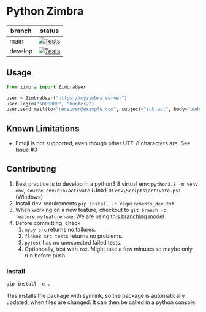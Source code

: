 # Python Zimbra
| branch    | status           |
|-----------|------------------|
| main      | [![Tests](https://github.com/cirosec-studis/python-zimbra/actions/workflows/tests.yml/badge.svg?branch=main)](https://github.com/cirosec-studis/python-zimbra/actions/workflows/tests.yml) | 
| develop   | [![Tests](https://github.com/cirosec-studis/python-zimbra/actions/workflows/tests.yml/badge.svg?branch=develop)](https://github.com/cirosec-studis/python-zimbra/actions/workflows/tests.yml) |

## Usage

```python
from zimbra import ZimbraUser

user = ZimbraUser("https://myzimbra.server")
user.login("s000000", "hunter2")
user.send_mail(to="receiver@example.com", subject="subject", body="body")
```

## Known Limitations

* Emoji is not supported, even though other UTF-8 characters are. See Issue #3

## Contributing

1. Best practice is to develop in a python3.8 virtual env: `python3.8 -m venv env`, `source env/bin/activate` (Unix) or `env\Scripts\activate.ps1` (Windows)
2. Install dev-requirements `pip install -r requirements_dev.txt`
3. When working on a new feature, checkout to `git branch -b feature_myfeaturename`. We are using [this branching model](https://nvie.com/posts/a-successful-git-branching-model/)
4. Before committing, check 
   1. `mypy src` returns no failures.
   2. `flake8 src tests` returns no problems.
   3. `pytest` has no unexpected failed tests.
   4. Optionoally, test with `tox`. Might take a few minutes so maybe only run before push.

### Install

```python
pip install -e .
```

This installs the package with symlink, so the package is automatically updated, when files are changed.
It can then be called in a python console.
